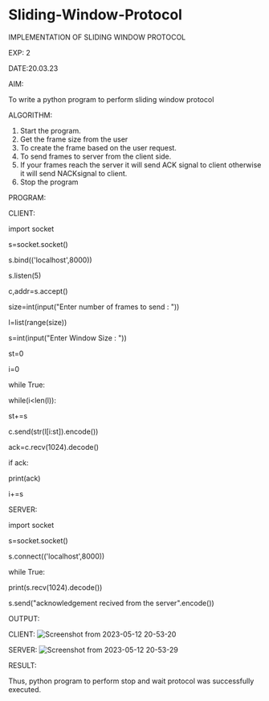 # Sliding-Window-Protocol

IMPLEMENTATION OF SLIDING WINDOW PROTOCOL

EXP: 2

DATE:20.03.23

AIM:

To write a python program to perform sliding window protocol

ALGORITHM:

1. Start the program.
2. Get the frame size from the user
3. To create the frame based on the user request.
4. To send frames to server from the client side.
5. If your frames reach the server it will send ACK signal to client otherwise it
will send NACKsignal to client.
6. Stop the program

PROGRAM:

CLIENT:

import socket

s=socket.socket()

s.bind(('localhost',8000))

s.listen(5)

c,addr=s.accept()

size=int(input("Enter number of frames to send : "))

l=list(range(size))

s=int(input("Enter Window Size : "))

st=0

i=0

while True:

while(i<len(l)):

st+=s

c.send(str(l[i:st]).encode())

ack=c.recv(1024).decode()

if ack:

print(ack)

i+=s

SERVER:

import socket

s=socket.socket()

s.connect(('localhost',8000))

while True:

print(s.recv(1024).decode())

s.send("acknowledgement recived from the server".encode())

OUTPUT:

CLIENT:
![Screenshot from 2023-05-12 20-53-20](https://github.com/Harsayazheni/Sliding-Window-Protocol/assets/118708467/356d4080-f672-4597-a550-f9ce8866b931)

SERVER:
![Screenshot from 2023-05-12 20-53-29](https://github.com/Harsayazheni/Sliding-Window-Protocol/assets/118708467/7734005b-5c45-41f3-88c3-cac48a2d95dd)

RESULT:

Thus, python program to perform stop and wait protocol was successfully executed.
